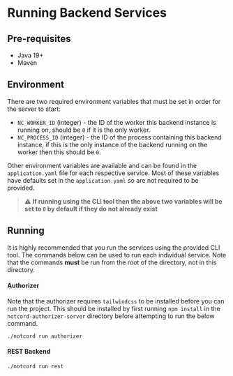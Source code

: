 # Running Backend Services

## Pre-requisites

- Java 19+
- Maven

## Environment

There are two required environment variables that must be set in order for the server to start:

- `NC_WORKER_ID` (integer) - the ID of the worker this backend instance is running on, should be `0` if it is the only
  worker.
- `NC_PROCESS_ID` (integer) - the ID of the process containing this backend instance, if this is the only instance of
  the backend running on the worker then this should be `0`.

Other environment variables are available and can be found in the `application.yaml` file for each respective service.
Most of these variables have defaults set in the `application.yaml` so are not required to be provided.

> :warning: **If running using the CLI tool then the above two variables will be set to `0` by default if they do not
already exist**

## Running

It is highly recommended that you run the services using the provided CLI tool. The commands below can be used to
run each individual service. Note that the commands **must** be run from the root of the directory, not in this
directory.

#### Authorizer

Note that the authorizer requires `tailwindcss` to be installed before you can run the project. This should be installed
by first running `npm install` in the `notcord-authorizer-server` directory before attempting to run the below command.

```shell
./notcord run authorizer
```

#### REST Backend

```shell
./notcord run rest
```
